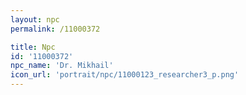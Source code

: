 ```yaml
---
layout: npc
permalink: /11000372

title: Npc
id: '11000372'
npc_name: 'Dr. Mikhail'
icon_url: 'portrait/npc/11000123_researcher3_p.png'
---
```

